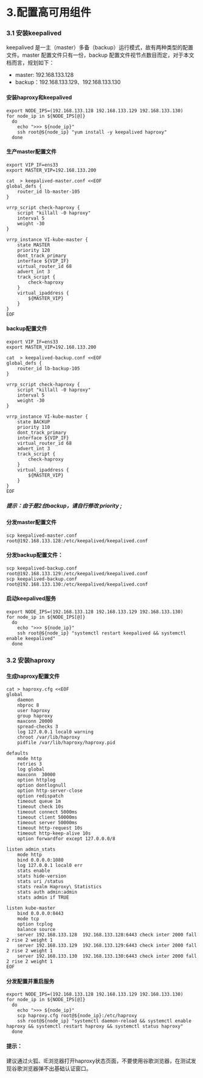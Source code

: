 <!-- toc -->

# 3.配置高可用组件
### 3.1 安装keepalived
keepalived 是一主（master）多备（backup）运行模式，故有两种类型的配置文件。master 配置文件只有一份，backup 配置文件视节点数目而定，对于本文档而言，规划如下：
+ master: 192.168.133.128
+ backup：192.168.133.129、192.168.133.130

#### 安装haproxy和keepalived
```
export NODE_IPS=(192.168.133.128 192.168.133.129 192.168.133.130)
for node_ip in ${NODE_IPS[@]}
  do
    echo ">>> ${node_ip}"
    ssh root@${node_ip} "yum install -y keepalived haproxy"
  done
```
#### 生产master配置文件
```
export VIP_IF=ens33
export MASTER_VIP=192.168.133.200

cat  > keepalived-master.conf <<EOF
global_defs {
    router_id lb-master-105
}

vrrp_script check-haproxy {
    script "killall -0 haproxy"
    interval 5
    weight -30
}

vrrp_instance VI-kube-master {
    state MASTER
    priority 120
    dont_track_primary
    interface ${VIP_IF}
    virtual_router_id 68
    advert_int 3
    track_script {
        check-haproxy
    }
    virtual_ipaddress {
        ${MASTER_VIP}
    }
}
EOF
```
#### backup配置文件
```
export VIP_IF=ens33
export MASTER_VIP=192.168.133.200

cat  > keepalived-backup.conf <<EOF
global_defs {
    router_id lb-backup-105
}

vrrp_script check-haproxy {
    script "killall -0 haproxy"
    interval 5
    weight -30
}

vrrp_instance VI-kube-master {
    state BACKUP
    priority 110
    dont_track_primary
    interface ${VIP_IF}
    virtual_router_id 68
    advert_int 3
    track_script {
        check-haproxy
    }
    virtual_ipaddress {
        ${MASTER_VIP}
    }
}
EOF
```
##### 提示：由于是2台backup，请自行修改 priority ;
#### 分发master配置文件
```
scp keepalived-master.conf root@192.168.133.128:/etc/keepalived/keepalived.conf
```
#### 分发backup配置文件：
```
scp keepalived-backup.conf root@192.168.133.129:/etc/keepalived/keepalived.conf
scp keepalived-backup.conf root@192.168.133.130:/etc/keepalived/keepalived.conf
```
#### 启动keepalived服务
```
export NODE_IPS=(192.168.133.128 192.168.133.129 192.168.133.130)
for node_ip in ${NODE_IPS[@]}
  do
    echo ">>> ${node_ip}"
    ssh root@${node_ip} "systemctl restart keepalived && systemctl enable keepalived"
  done
```
### 3.2 安装haproxy
#### 生成haproxy配置文件
```
cat > haproxy.cfg <<EOF
global
    daemon
	nbproc 8
	user haproxy
	group haproxy
	maxconn 20000
	spread-checks 3
	log 127.0.0.1 local0 warning
	chroot /var/lib/haproxy
	pidfile /var/lib/haproxy/haproxy.pid

defaults
    mode http
	retries 3
	log global
	maxconn  30000
	option httplog
	option dontlognull
	option http-server-close
	option redispatch
	timeout queue 1m
	timeout check 10s
	timeout connect 5000ms
	timeout client 50000ms
	timeout server 50000ms
	timeout http-request 10s
	timeout http-keep-alive 10s
	option forwardfor except 127.0.0.0/8

listen admin_stats
	mode http
	bind 0.0.0.0:1080
	log 127.0.0.1 local0 err
	stats enable
	stats hide-version
	stats uri /status
	stats realm Haproxy\ Statistics
	stats auth admin:admin
	stats admin if TRUE

listen kube-master
	bind 0.0.0.0:8443
	mode tcp
	option tcplog
	balance source
	server 192.168.133.128	192.168.133.128:6443 check inter 2000 fall 2 rise 2 weight 1
	server 192.168.133.129	192.168.133.129:6443 check inter 2000 fall 2 rise 2 weight 1
	server 192.168.133.130	192.168.133.130:6443 check inter 2000 fall 2 rise 2 weight 1
EOF
```
#### 分发配置并重启服务
```
export NODE_IPS=(192.168.133.128 192.168.133.129 192.168.133.130)
for node_ip in ${NODE_IPS[@]}
  do
    echo ">>> ${node_ip}"
    scp haproxy.cfg root@${node_ip}:/etc/haproxy
    ssh root@${node_ip} "systemctl daemon-reload && systemctl enable haproxy && systemctl restart haproxy && systemctl status haproxy"
  done
```  
#### 提示：
建议通过火狐、IE浏览器打开haproxy状态页面，不要使用谷歌浏览器，在测试发现谷歌浏览器弹不出基础认证窗口。
